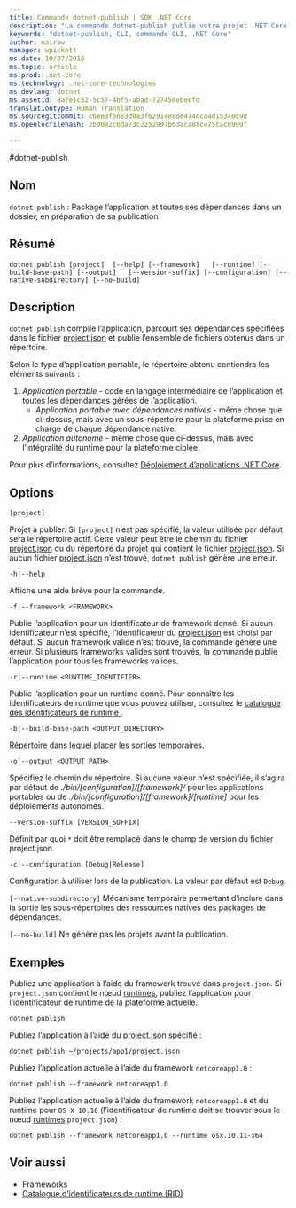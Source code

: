 ```yaml
---
title: Commande dotnet-publish | SDK .NET Core
description: "La commande dotnet-publish publie votre projet .NET Core dans un répertoire."
keywords: "dotnet-publish, CLI, commande CLI, .NET Core"
author: mairaw
manager: wpickett
ms.date: 10/07/2016
ms.topic: article
ms.prod: .net-core
ms.technology: .net-core-technologies
ms.devlang: dotnet
ms.assetid: 8a7e1c52-5c57-4bf5-abad-727450ebeefd
translationtype: Human Translation
ms.sourcegitcommit: c6ee3f5663d0a3f62914e8de474cca4d15340c9d
ms.openlocfilehash: 2b00a2c6da73c2252997b63aca8fc475cac8999f

---
```


#<a name="dotnetpublish"></a>dotnet-publish

## <a name="name"></a>Nom

`dotnet-publish` : Package l’application et toutes ses dépendances dans un dossier, en préparation de sa publication

## <a name="synopsis"></a>Résumé

`dotnet publish [project] 
    [--help] [--framework]  
    [--runtime] [--build-base-path] [--output]  
    [--version-suffix] [--configuration] [--native-subdirectory] [--no-build]`

## <a name="description"></a>Description

`dotnet publish` compile l’application, parcourt ses dépendances spécifiées dans le fichier [project.json](project-json.md) et publie l’ensemble de fichiers obtenus dans un répertoire. 

Selon le type d’application portable, le répertoire obtenu contiendra les éléments suivants :

1. *Application portable* - code en langage intermédiaire de l’application et toutes les dépendances gérées de l’application.
    * *Application portable avec dépendances natives* - même chose que ci-dessus, mais avec un sous-répertoire pour la plateforme prise en charge de chaque dépendance native. 
2. *Application autonome* - même chose que ci-dessus, mais avec l’intégralité du runtime pour la plateforme ciblée.

Pour plus d’informations, consultez [Déploiement d’applications .NET Core](../deploying/index.md).

## <a name="options"></a>Options

`[project]` 

Projet à publier. Si `[project]` n’est pas spécifié, la valeur utilisée par défaut sera le répertoire actif. Cette valeur peut être le chemin du fichier [project.json](project-json.md) ou du répertoire du projet qui contient le fichier [project.json](project-json.md). Si aucun fichier [project.json](project-json.md) n’est trouvé, `dotnet publish` génère une erreur. 

`-h|--help`

Affiche une aide brève pour la commande.  

`-f|--framework <FRAMEWORK>`

Publie l’application pour un identificateur de framework donné. Si aucun identificateur n’est spécifié, l’identificateur du [project.json](project-json.md#frameworks) est choisi par défaut. Si aucun framework valide n’est trouvé, la commande génère une erreur. Si plusieurs frameworks valides sont trouvés, la commande publie l’application pour tous les frameworks valides. 

`-r|--runtime <RUNTIME_IDENTIFIER>`

Publie l’application pour un runtime donné. Pour connaître les identificateurs de runtime que vous pouvez utiliser, consultez le [catalogue des identificateurs de runtime ](../rid-catalog.md).

`-b|--build-base-path <OUTPUT_DIRECTORY>`

Répertoire dans lequel placer les sorties temporaires.

`-o|--output <OUTPUT_PATH>`

Spécifiez le chemin du répertoire. Si aucune valeur n’est spécifiée, il s’agira par défaut de *_./bin/[configuration]/[framework]/_* pour les applications portables ou de *_./bin/[configuration]/[framework]/[runtime]_* pour les déploiements autonomes.

`--version-suffix [VERSION_SUFFIX]`

Définit par quoi `*` doit être remplacé dans le champ de version du fichier project.json.

`-c|--configuration [Debug|Release]`

Configuration à utiliser lors de la publication. La valeur par défaut est `Debug`.

`[--native-subdirectory]` Mécanisme temporaire permettant d’inclure dans la sortie les sous-répertoires des ressources natives des packages de dépendances. 

`[--no-build]` Ne génère pas les projets avant la publication.

## <a name="examples"></a>Exemples

Publiez une application à l’aide du framework trouvé dans `project.json`. Si `project.json` contient le nœud [runtimes](project-json.md#runtimes), publiez l’application pour l’identificateur de runtime de la plateforme actuelle.

`dotnet publish`

Publiez l’application à l’aide du [project.json](project-json.md) spécifié :

`dotnet publish ~/projects/app1/project.json`
    
Publiez l’application actuelle à l’aide du framework `netcoreapp1.0` :

`dotnet publish --framework netcoreapp1.0`
    
Publiez l’application actuelle à l’aide du framework `netcoreapp1.0` et du runtime pour `OS X 10.10` (l’identificateur de runtime doit se trouver sous le nœud [runtimes](project-json.md#runtimes) `project.json`) :

`dotnet publish --framework netcoreapp1.0 --runtime osx.10.11-x64`

## <a name="see-also"></a>Voir aussi
* [Frameworks](../../standard/frameworks.md)
* [Catalogue d’identificateurs de runtime (RID)](../rid-catalog.md)


<!--HONumber=Nov16_HO1-->



